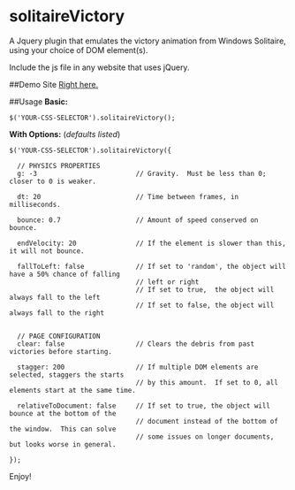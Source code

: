 solitaireVictory
================

A Jquery plugin that emulates the victory animation from Windows Solitaire, using your choice of DOM element(s).

Include the js file in any website that uses jQuery.

##Demo Site
[Right here.](http://peterkhayes.github.io/solitaireVictory)

##Usage
**Basic:**
```
$('YOUR-CSS-SELECTOR').solitaireVictory();
```

**With Options:** (*defaults listed*)
```
$('YOUR-CSS-SELECTOR').solitaireVictory({

  // PHYSICS PROPERTIES
  g: -3                         // Gravity.  Must be less than 0; closer to 0 is weaker.

  dt: 20                        // Time between frames, in milliseconds.

  bounce: 0.7                   // Amount of speed conserved on bounce.

  endVelocity: 20               // If the element is slower than this, it will not bounce.

  fallToLeft: false             // If set to 'random', the object will have a 50% chance of falling
                                // left or right
                                // If set to true,  the object will always fall to the left
                                // If set to false, the object will always fall to the right


  // PAGE CONFIGURATION
  clear: false                  // Clears the debris from past victories before starting.

  stagger: 200                  // If multiple DOM elements are selected, staggers the starts
                                // by this amount.  If set to 0, all elements start at the same time.

  relativeToDocument: false     // If set to true, the object will bounce at the bottom of the
                                // document instead of the bottom of the window.  This can solve
                                // some issues on longer documents, but looks worse in general.

});
```

Enjoy!
